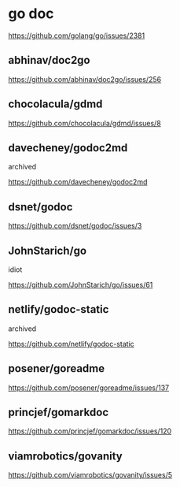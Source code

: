 # go doc

https://github.com/golang/go/issues/2381

## abhinav/doc2go

https://github.com/abhinav/doc2go/issues/256

## chocolacula/gdmd

https://github.com/chocolacula/gdmd/issues/8

## davecheney/godoc2md

archived

https://github.com/davecheney/godoc2md

## dsnet/godoc

https://github.com/dsnet/godoc/issues/3

## JohnStarich/go

idiot

https://github.com/JohnStarich/go/issues/61

## netlify/godoc-static

archived

https://github.com/netlify/godoc-static

## posener/goreadme

https://github.com/posener/goreadme/issues/137

## princjef/gomarkdoc

https://github.com/princjef/gomarkdoc/issues/120

## viamrobotics/govanity

https://github.com/viamrobotics/govanity/issues/5
